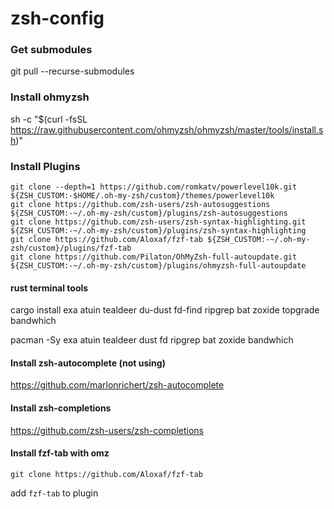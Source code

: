 # zsh-config

### Get submodules
git pull --recurse-submodules

### Install ohmyzsh
sh -c "$(curl -fsSL https://raw.githubusercontent.com/ohmyzsh/ohmyzsh/master/tools/install.sh)"

### Install Plugins
```
git clone --depth=1 https://github.com/romkatv/powerlevel10k.git ${ZSH_CUSTOM:-$HOME/.oh-my-zsh/custom}/themes/powerlevel10k
git clone https://github.com/zsh-users/zsh-autosuggestions ${ZSH_CUSTOM:-~/.oh-my-zsh/custom}/plugins/zsh-autosuggestions
git clone https://github.com/zsh-users/zsh-syntax-highlighting.git ${ZSH_CUSTOM:-~/.oh-my-zsh/custom}/plugins/zsh-syntax-highlighting
git clone https://github.com/Aloxaf/fzf-tab ${ZSH_CUSTOM:-~/.oh-my-zsh/custom}/plugins/fzf-tab
git clone https://github.com/Pilaton/OhMyZsh-full-autoupdate.git ${ZSH_CUSTOM:-~/.oh-my-zsh/custom}/plugins/ohmyzsh-full-autoupdate

```
#### rust terminal tools
cargo install exa atuin tealdeer du-dust fd-find ripgrep bat zoxide topgrade bandwhich

pacman -Sy exa atuin tealdeer dust fd ripgrep bat zoxide bandwhich

#### Install zsh-autocomplete (not using)
https://github.com/marlonrichert/zsh-autocomplete

#### Install zsh-completions
https://github.com/zsh-users/zsh-completions

#### Install fzf-tab with omz
`git clone https://github.com/Aloxaf/fzf-tab`

add `fzf-tab` to plugin
